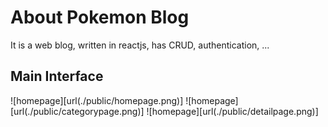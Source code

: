 # About Pokemon Blog
It is a web blog, written in reactjs, has CRUD, authentication, ...
## Main Interface
![homepage][url(./public/homepage.png)]
![homepage][url(./public/categorypage.png)]
![homepage][url(./public/detailpage.png)]